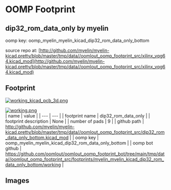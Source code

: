 # OOMP Footprint  
## dip32_rom_data_only  by myelin  
  
oomp key: oomp_myelin_myelin_kicad_dip32_rom_data_only_bottom  
  
source repo at: [http://github.com/myelin/myelin-kicad.pretty/blob/master/tmp/data//oomlout_oomp_footprint_src/xilinx_vqg64.kicad_mod](http://github.com/myelin/myelin-kicad.pretty/blob/master/tmp/data//oomlout_oomp_footprint_src/xilinx_vqg64.kicad_mod)  
## Footprint  
  
[![working_kicad_pcb_3d.png](working_kicad_pcb_3d_600.png)](working_kicad_pcb_3d.png)  
  
[![working.png](working_600.png)](working.png)  
| name | value | 
| --- | --- | 
| footprint name | dip32_rom_data_only | 
| footprint description | None | 
| number of pads | 9 | 
| github path | http://github.com/myelin/myelin-kicad.pretty/blob/master/tmp/data//oomlout_oomp_footprint_src/dip32_rom_data_only_bottom.kicad_mod | 
| oomp key | oomp_myelin_myelin_kicad_dip32_rom_data_only_bottom | 
| oomp bot github | https://github.com/oomlout/oomlout_oomp_footprint_bot/tree/main/tmp/data//oomlout_oomp_footprint_src/footprints/myelin_myelin_kicad_dip32_rom_data_only_bottom/working | 
## Images  
